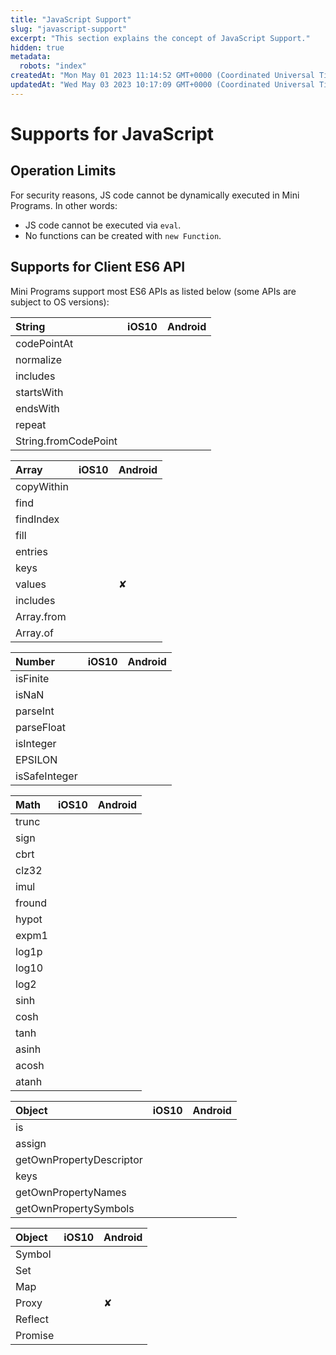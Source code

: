 ```yaml
---
title: "JavaScript Support"
slug: "javascript-support"
excerpt: "This section explains the concept of JavaScript Support."
hidden: true
metadata: 
  robots: "index"
createdAt: "Mon May 01 2023 11:14:52 GMT+0000 (Coordinated Universal Time)"
updatedAt: "Wed May 03 2023 10:17:09 GMT+0000 (Coordinated Universal Time)"
---
```

# Supports for JavaScript

## Operation Limits

For security reasons, JS code cannot be dynamically executed in Mini Programs. In other words:

- JS code cannot be executed via `eval`.
- No functions can be created with `new Function`.

## Supports for Client ES6 API

Mini Programs support most ES6 APIs as listed below (some APIs are subject to OS versions):

| String               | iOS10 | Android |
| :------------------- | :---- | :------ |
| codePointAt          |       |         |
| normalize            |       |         |
| includes             |       |         |
| startsWith           |       |         |
| endsWith             |       |         |
| repeat               |       |         |
| String.fromCodePoint |       |         |

| Array      | iOS10 | Android |
| :--------- | :---- | :------ |
| copyWithin |       |         |
| find       |       |         |
| findIndex  |       |         |
| fill       |       |         |
| entries    |       |         |
| keys       |       |         |
| values     |       | ✘       |
| includes   |       |         |
| Array.from |       |         |
| Array.of   |       |         |

| Number        | iOS10 | Android |
| :------------ | :---- | :------ |
| isFinite      |       |         |
| isNaN         |       |         |
| parseInt      |       |         |
| parseFloat    |       |         |
| isInteger     |       |         |
| EPSILON       |       |         |
| isSafeInteger |       |         |

| Math   | iOS10 | Android |
| :----- | :---- | :------ |
| trunc  |       |         |
| sign   |       |         |
| cbrt   |       |         |
| clz32  |       |         |
| imul   |       |         |
| fround |       |         |
| hypot  |       |         |
| expm1  |       |         |
| log1p  |       |         |
| log10  |       |         |
| log2   |       |         |
| sinh   |       |         |
| cosh   |       |         |
| tanh   |       |         |
| asinh  |       |         |
| acosh  |       |         |
| atanh  |       |         |

| Object                   | iOS10 | Android |
| :----------------------- | :---- | :------ |
| is                       |       |         |
| assign                   |       |         |
| getOwnPropertyDescriptor |       |         |
| keys                     |       |         |
| getOwnPropertyNames      |       |         |
| getOwnPropertySymbols    |       |         |

| Object  | iOS10 | Android |
| :------ | :---- | :------ |
| Symbol  |       |         |
| Set     |       |         |
| Map     |       |         |
| Proxy   |       | ✘       |
| Reflect |       |         |
| Promise |       |         |
